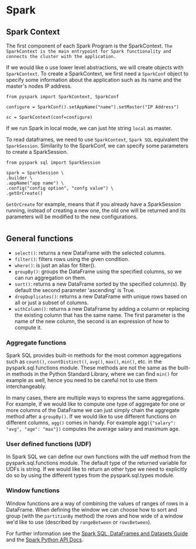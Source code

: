 # Spark

## Spark Context


The first component of each Spark Program is the SparkContext. `The SparkContext is the main entrypoint for Spark functionality and connects the cluster with the application.`

If we would like o use lower level abstractions, we will create objects with `SparkContext`. To create a SparkContext, we first need a `SparkConf` object to specify some information about the application such as its name and the master's nodes IP address.
```
from pyspark import SparkContext, SparkConf

configure = SparkConf().setAppName("name").setMaster("IP Address")

sc = SparkContext(conf=configure)
```
If we run Spark in local mode, we can just hte string `local` as master.

To read dataframes, we need to use `SparkContext`, `Spark SQL` equivalent the `SparkSession`. Similarity to the SparkConf, we can specify some parameters to create a SparkSession.
```
from pyspark sql import SparkSession

spark = SparkSession \
.builder \
.appName("app name") \
.config("config option", "confg value") \
.getOrCreate()
```
`GetOrCreate` for example, means that if you already have a SparkSession running, instead of creating a new one, the old one will be returned and its parameters will be modified to the new configurations.
#
## General functions

- `select()`: returns a new DataFrame with the selected columns.
- `filter()`: filters rows using the given condition.
- `where()`: is just an alias for filter().
- `groupBy()`: groups the DataFrame using the specified columns, so we can run aggregation on them.
- `sort()`: returns a new DataFrame sorted by the specified column(s). By default the second parameter 'ascending' is True.
- `dropDuplicates()`: returns a new DataFrame with unique rows based on all or just a subset of columns.
- `withColumn()`: returns a new DataFrame by adding a column or replacing the existing column that has the same name. The first parameter is the name of the new column, the second is an expression of how to compute it.

### Aggregate functions

Spark SQL provides built-in methods for the most common aggregations such as `count()`, `countDistinct()`, `avg()`, `max()`, `min()`, etc. in the pyspark.sql.functions module. These methods are not the same as the built-in methods in the Python Standard Library, where we can find `min()` for example as well, hence you need to be careful not to use them interchangeably.

In many cases, there are multiple ways to express the same aggregations. For example, if we would like to compute one type of aggregate for one or more columns of the DataFrame we can just simply chain the aggregate method after a `groupBy()`. If we would like to use different functions on different columns, `agg()` comes in handy. For example agg`({"salary": "avg", "age": "max"})` computes the average salary and maximum age.

### User defined functions (UDF)

In Spark SQL we can define our own functions with the udf method from the pyspark.sql.functions module. The default type of the returned variable for UDFs is string. If we would like to return an other type we need to explicitly do so by using the different types from the pyspark.sql.types module.

### Window functions

Window functions are a way of combining the values of ranges of rows in a DataFrame. When defining the window we can choose how to sort and group (with the `partitionBy` method) the rows and how wide of a window we'd like to use (described by `rangeBetween` or `rowsBetween`).

For further information see the [Spark SQL, DataFrames and Datasets Guide](https://spark.apache.org/docs/latest/sql-programming-guide.html) and the [Spark Python API Docs](https://spark.apache.org/docs/latest/api/python/index.html).





